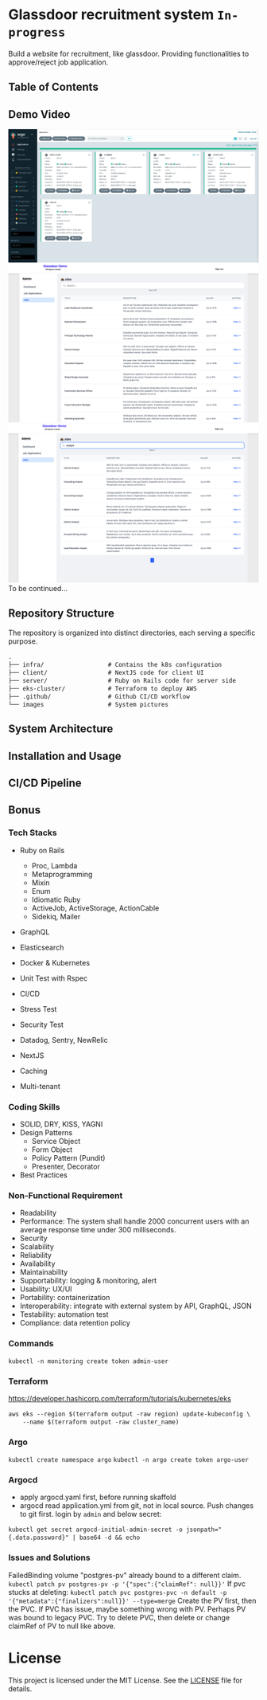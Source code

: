 # Glassdoor recruitment system `In-progress`
Build a website for recruitment, like glassdoor. Providing functionalities to approve/reject job application.
## Table of Contents
## Demo Video
![Argocd](./images/argocd.png)
![Jobs](./images/jobs.png)
![Job Search](./images/jobsearch.png)
To be continued...
## Repository Structure

The repository is organized into distinct directories, each serving a specific purpose.
```
.
├── infra/                  # Contains the k8s configuration
├── client/                 # NextJS code for client UI
├── server/                 # Ruby on Rails code for server side
├── eks-cluster/            # Terraform to deploy AWS
├── .github/                # Github CI/CD workflow
└── images                  # System pictures
```
## System Architecture
## Installation and Usage
## CI/CD Pipeline

## Bonus
### Tech Stacks
- Ruby on Rails
  - Proc, Lambda
  - Metaprogramming
  - Mixin
  - Enum
  - Idiomatic Ruby
  - ActiveJob, ActiveStorage, ActionCable
  - Sidekiq, Mailer

- GraphQL
- Elasticsearch
- Docker & Kubernetes
- Unit Test with Rspec
- CI/CD
- Stress Test
- Security Test
- Datadog, Sentry, NewRelic
- NextJS
- Caching
- Multi-tenant

### Coding Skills
- SOLID, DRY, KISS, YAGNI
- Design Patterns
  - Service Object
  - Form Object
  - Policy Pattern (Pundit)
  - Presenter, Decorator
- Best Practices

### Non-Functional Requirement
- Readability
- Performance: The system shall handle 2000 concurrent users with an average response time under 300 milliseconds.
- Security
- Scalability
- Reliability
- Availability
- Maintainability
- Supportability: logging & monitoring, alert
- Usability: UX/UI
- Portability: containerization
- Interoperability: integrate with external system by API, GraphQL, JSON
- Testability: automation test
- Compliance: data retention policy

### Commands
``` 
kubectl -n monitoring create token admin-user
```
### Terraform
https://developer.hashicorp.com/terraform/tutorials/kubernetes/eks
```
aws eks --region $(terraform output -raw region) update-kubeconfig \
    --name $(terraform output -raw cluster_name)
```
### Argo
```kubectl create namespace argo```
```kubectl -n argo create token argo-user```

### Argocd
- apply argocd.yaml first, before running skaffold
- argocd read application.yml from git, not in local source. Push changes to git first.
login by `admin` and below secret:
```
kubectl get secret argocd-initial-admin-secret -o jsonpath="{.data.password}" | base64 -d && echo
```
### Issues and Solutions
FailedBinding
volume "postgres-pv" already bound to a different claim.
```kubectl patch pv postgres-pv -p '{"spec":{"claimRef": null}}'```
If pvc stucks at deleting: 
```kubectl patch pvc postgres-pvc -n default -p '{"metadata":{"finalizers":null}}' --type=merge```
Create the PV first, then the PVC. If PVC has issue, maybe something wrong with PV. Perhaps PV was bound to legacy PVC.
Try to delete PVC, then delete or change claimRef of PV to null like above.

# License

This project is licensed under the MIT License. See the [LICENSE](LICENSE) file for details.
